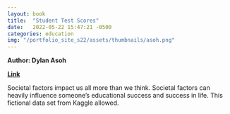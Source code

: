 ```yaml
---
layout: book
title:  "Student Test Scores"
date:   2022-05-22 15:47:21 -0500
categories: education
img: "/portfolio_site_s22/assets/thumbnails/asoh.png"
---
```


<b>Author: Dylan Asoh</b>

[**Link**](https://data-viz.it.wisc.edu/content/fe0e6807-1b1b-4e87-979c-fade39f52b57/)

Societal factors impact us all more than we think. Societal factors can heavily influence
someone’s educational success and success in life. This fictional data set from Kaggle allowed.

[jekyll-docs]: https://jekyllrb.com/docs/home
[jekyll-gh]:   https://github.com/jekyll/jekyll
[jekyll-talk]: https://talk.jekyllrb.com/
